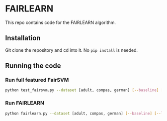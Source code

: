 # FAIRLEARN


This repo contains code for the FAIRLEARN algorithm. 

## Installation 

Git clone the repository and cd into it. No `pip install` is needed.


## Running the code

### Run full featured FairSVM

```bash
python test_fairsvm.py --dataset [adult, compas, german] [--baseline] [--linear]
```

### Run FAIRLEARN 
```bash
python fairlearn.py --dataset [adult, compas, german] [--baseline] [--linear]
```
